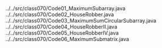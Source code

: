 ../../src/class070/Code01_MaximumSubarray.java
../../src/class070/Code02_HouseRobber.java
../../src/class070/Code03_MaximumSumCircularSubarray.java
../../src/class070/Code04_HouseRobberII.java
../../src/class070/Code05_HouseRobberIV.java
../../src/class070/Code06_MaximumSubmatrix.java
